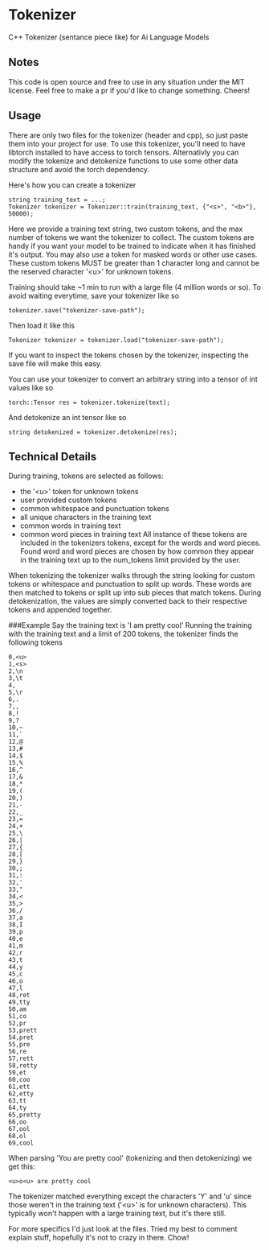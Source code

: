 # Tokenizer
C++ Tokenizer (sentance piece like) for Ai Language Models

## Notes
This code is open source and free to use in any situation under the MIT license. Feel free to make a pr if you'd like to change something. Cheers!

## Usage
There are only two files for the tokenizer (header and cpp), so just paste them into your project for use. To use this tokenizer, you'll need to have
libtorch installed to have access to torch tensors. Alternativly you can modify the tokenize and detokenize functions to use some other data structure
and avoid the torch dependency.

Here's how you can create a tokenizer
```
string training_text = ...;
Tokenizer tokenizer = Tokenizer::train(training_text, {"<s>", "<b>"}, 50000);
```
Here we provide a training text string, two custom tokens, and the max number of tokens we want the tokenizer to collect. The custom tokens are handy if
you want your model to be trained to indicate when it has finished it's output. You may also use a token for masked words or other use cases. These custom
tokens MUST be greater than 1 character long and cannot be the reserved character '\<u\>' for unknown tokens.

Training should take ~1 min to run with a large file (4 million words or so). To avoid waiting everytime, save your
tokenizer like so
```
tokenizer.save("tokenizer-save-path");
```
Then load it like this
```
Tokenizer tokenizer = tokenizer.load("tokenizer-save-path");
```
If you want to inspect the tokens chosen by the tokenizer, inspecting the save file will make this easy.

You can use your tokenizer to convert an arbitrary string into a tensor of int values like so
```
torch::Tensor res = tokenizer.tokenize(text);
```

And detokenize an int tensor like so
```
string detokenized = tokenizer.detokenize(res);
```


## Technical Details
During training, tokens are selected as follows:
- the '\<u\>' token for unknown tokens
- user provided custom tokens
- common whitespace and punctuation tokens
- all unique characters in the training text
- common words in training text
- common word pieces in training text
All instance of these tokens are included in the tokenizers tokens, except for the words and word pieces. Found word and word pieces are chosen by how common they appear in the training text up to the num_tokens limit provided by the user.

When tokenizing the tokenizer walks through the string looking for custom tokens or whitespace and punctuation to split up words. These words are then matched to tokens or split up into sub pieces that match tokens.
During detokenization, the values are simply converted back to their respective tokens and appended together. 

###Example
Say the training text is 'I am pretty cool'
Running the training with the training text and a limit of 200 tokens, the tokenizer finds the following tokens
```
0,<u>
1,<s>
2,\n
3,\t
4, 
5,\r
6,.
7,,
8,!
9,?
10,~
11,`
12,@
13,#
14,$
15,%
16,^
17,&
18,*
19,(
20,)
21,-
22,_
23,=
24,+
25,\
26,|
27,{
28,[
29,}
30,;
31,:
32,'
33,"
34,<
35,>
36,/
37,a
38,I
39,p
40,e
41,m
42,r
43,t
44,y
45,c
46,o
47,l
48,ret
49,tty
50,am
51,co
52,pr
53,prett
54,pret
55,pre
56,re
57,rett
58,retty
59,et
60,coo
61,ett
62,etty
63,tt
64,ty
65,pretty
66,oo
67,ool
68,ol
69,cool
```
When parsing 'You are pretty cool' (tokenizing and then detokenizing) we get this:
```
<u>o<u> are pretty cool
```
The tokenizer matched everything except the characters 'Y' and 'u' since those weren't in the training text ('\<u\>' is for unknown characters). This typically won't happen with a large training text, but it's there still.

For more specifics I'd just look at the files. Tried my best to comment explain stuff, hopefully it's not to crazy in there. Chow!


